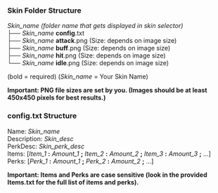 ### **Skin Folder** Structure
*Skin_name (folder name that gets displayed in skin selector)*  
├── *Skin_name* **config**.txt  
├── *Skin_name* **attack**.png  (Size: depends on image size)  
├── *Skin_name* **buff**.png  (Size: depends on image size)  
├── *Skin_name* **hit**.png  (Size: depends on image size)  
└── *Skin_name* **idle**.png  (Size: depends on image size)

(bold = required)
(*Skin_name* = Your Skin Name)

**Important: PNG file sizes are set by you. (Images should be at least 450x450 pixels for best results.)**
### **config.txt** Structure

Name: *Skin_name*  
Description: *Skin_desc*  
PerkDesc: *Skin_perk_desc*  
Items: [*Item_1* **:** *Amount_1* **;** *Item_2* **:** *Amount_2* **;** *Item_3* **:** *Amount_3* **;** ...]  
Perks: [*Perk_1* **:** *Amount_1* **;** *Perk_2* **:** *Amount_2* **;** ...]

**Important: Items and Perks are case sensitive (look in the provided Items.txt for the full list of items and perks).**
